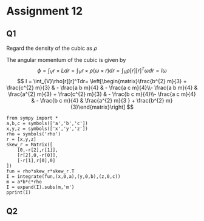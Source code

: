 # Assignment 12
## Q1
Regard the density of the cubic as $\rho$

The angular momentum of the cubic is given by
$$
\phi = \int_{V}r\times L dr = \int_{V} r\times \rho(\omega \times r)dr =\int_{V} \rho[r][r]^T\omega dr = I\omega
$$
$$
I = \int_{V}\rho[r][r]^Tdr=
\left[\begin{matrix}\frac{b^{2} m}{3} + \frac{c^{2} m}{3} & - \frac{a b m}{4} 
& - \frac{a c m}{4}\\- \frac{a b m}{4} & \frac{a^{2} m}{3} + \frac{c^{2} m}{3}
 & - \frac{b c m}{4}\\- \frac{a c m}{4} & - \frac{b c m}{4} & \frac{a^{2} m}{3
} + \frac{b^{2} m}{3}\end{matrix}\right]
$$
```
from sympy import *
a,b,c = symbols(['a','b','c'])
x,y,z = symbols(['x','y','z'])
rho = symbols('rho')
r = [x,y,z]
skew_r = Matrix([
    [0,-r[2],r[1]],
    [r[2],0,-r[0]],
    [-r[1],r[0],0]
])
fun = rho*skew_r*skew_r.T
I = integrate(fun,(x,0,a),(y,0,b),(z,0,c))
m = a*b*c*rho
I = expand(I).subs(m,'m')
pprint(I)
```
## Q2
